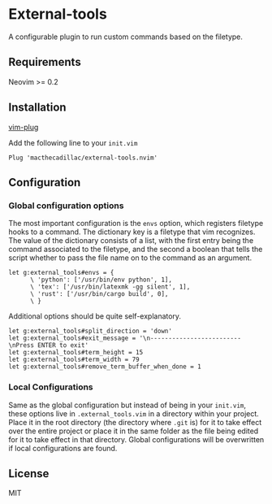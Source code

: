 # External-tools

A configurable plugin to run custom commands based on the filetype.

## Requirements

Neovim >= 0.2

## Installation

[vim-plug](https://github.com/junegunn/vim-plug)

Add the following line to your `init.vim`

```vim
Plug 'macthecadillac/external-tools.nvim'
```

## Configuration

### Global configuration options

The most important configuration is the `envs` option, which registers filetype
hooks to a command. The dictionary key is a filetype that vim recognizes. The
value of the dictionary consists of a list, with the first entry being the
command associated to the filetype, and the second a boolean that tells the
script whether to pass the file name on to the command as an argument.

```vim
let g:external_tools#envs = {
      \ 'python': ['/usr/bin/env python', 1],
      \ 'tex': ['/usr/bin/latexmk -gg silent', 1],
      \ 'rust': ['/usr/bin/cargo build', 0],
      \ }
```

Additional options should be quite self-explanatory.

```vim
let g:external_tools#split_direction = 'down'
let g:external_tools#exit_message = '\n-------------------------\nPress ENTER to exit'
let g:external_tools#term_height = 15
let g:external_tools#term_width = 79
let g:external_tools#remove_term_buffer_when_done = 1
```

### Local Configurations

Same as the global configuration but instead of being in your `init.vim`, these
options live in `.external_tools.vim` in a directory within your project. Place
it in the root directory (the directory where `.git` is) for it to take effect
over the entire project or place it in the same folder as the file being edited
for it to take effect in that directory. Global configurations will be
overwritten if local configurations are found.

## License

MIT
